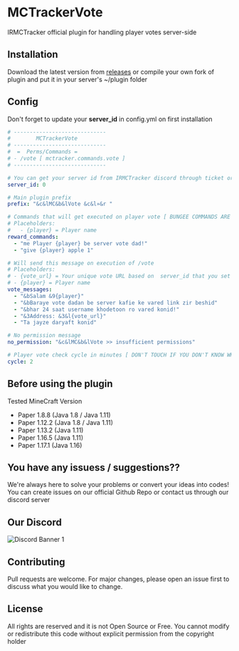 # MCTrackerVote

IRMCTracker official plugin for handling player votes server-side

## Installation

Download the latest version from [releases](https://github.com/Alijkaz/MCTrackerVote/releases) or compile your own fork of plugin and put it in your server's ~/plugin folder 

## Config
Don't forget to update your **server_id** in config.yml on first installation
```yaml
# -----------------------------
#        MCTrackerVote
# -----------------------------
#  =  Perms/Commands =
# - /vote [ mctracker.commands.vote ]
# -----------------------------

# You can get your server id from IRMCTracker discord through ticket or our public API (If you know about it)
server_id: 0

# Main plugin prefix
prefix: "&c&lMC&b&lVote &c&l»&r "

# Commands that will get executed on player vote [ BUNGEE COMMANDS ARE NOT SUPPORTED FOR NOW ]
# Placeholders:
#   - {player} = Player name
reward_commands:
  - "me Player {player} be server vote dad!"
  - "give {player} apple 1"

# Will send this message on execution of /vote
# Placeholders:
# - {vote_url} = Your unique vote URL based on  server_id that you set above
# - {player} = Player name
vote_messages:
  - "&bSalam &9{player}"
  - "&bBaraye vote dadan be server kafie ke vared link zir beshid"
  - "&bhar 24 saat username khodetoon ro vared konid!"
  - "&3Address: &3&l{vote_url}"
  - "Ta jayze daryaft konid"

# No permission message
no_permission: "&c&lMC&b&lVote >> insufficient permissions"

# Player vote check cycle in minutes [ DON'T TOUCH IF YOU DON'T KNOW WHAT YOU'RE DOING ]
cycle: 2
```
## Before using the plugin
Tested MineCraft Version
   - Paper 1.8.8 (Java 1.8 / Java 1.11)
   - Paper 1.12.2 (Java 1.8 / Java 1.11)
   - Paper 1.13.2 (Java 1.11)
   - Paper 1.16.5 (Java 1.11)
   - Paper 1.17.1 (Java 1.16)

## You have any issuess / suggestions??

We're always here to solve your problems or convert your ideas into codes! You can create issues on our official Github Repo or contact us through our discord server

## Our Discord
<img src="https://discordapp.com/api/guilds/866287155641843722/widget.png?style=banner1" alt="Discord Banner 1"/>


## Contributing

Pull requests are welcome. For major changes, please open an issue first to discuss what you would like to change.

## License
All rights are reserved and it is not Open Source or Free. You cannot modify or redistribute this code without explicit permission from the copyright holder